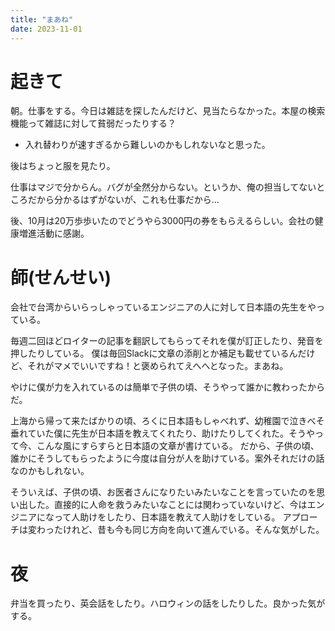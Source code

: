 ```yaml
---
title: "まあね"
date: 2023-11-01
---
```


# 起きて
朝。仕事をする。今日は雑誌を探したんだけど、見当たらなかった。本屋の検索機能って雑誌に対して貧弱だったりする？
- 入れ替わりが速すぎるから難しいのかもしれないなと思った。

後はちょっと服を見たり。

仕事はマジで分からん。バグが全然分からない。というか、俺の担当してないところだから分かるはずがないが、これも仕事だから...


後、10月は20万歩歩いたのでどうやら3000円の券をもらえるらしい。会社の健康増進活動に感謝。

# 師(せんせい)
会社で台湾からいらっしゃっているエンジニアの人に対して日本語の先生をやっている。

毎週二回ほどロイターの記事を翻訳してもらってそれを僕が訂正したり、発音を押したりしている。
僕は毎回Slackに文章の添削とか補足も載せているんだけど、それがマメでいいですね！と褒められてえへへとなった。まあね。

やけに僕が力を入れているのは簡単で子供の頃、そうやって誰かに教わったからだ。

上海から帰って来たばかりの頃、ろくに日本語もしゃべれず、幼稚園で泣きべそ垂れていた僕に先生が日本語を教えてくれたり、助けたりしてくれた。そうやって今、こんな風にすらすらと日本語の文章が書けている。
だから、子供の頃、誰かにそうしてもらったように今度は自分が人を助けている。案外それだけの話なのかもしれない。

そういえば、子供の頃、お医者さんになりたいみたいなことを言っていたのを思い出した。直接的に人命を救うみたいなことには関わっていないけど、今はエンジニアになって人助けをしたり、日本語を教えて人助けをしている。
アプローチは変わったけれど、昔も今も同じ方向を向いて進んでいる。そんな気がした。

# 夜
弁当を買ったり、英会話をしたり。ハロウィンの話をしたりした。良かった気がする。